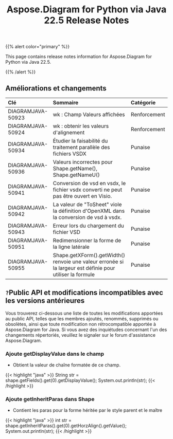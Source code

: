 ﻿---
title: Aspose.Diagram for Python via Java 22.5 Release Notes
type: docs
weight: 23
url: /fr/java/aspose-diagram-for-python-via-java-22-5-release-notes/
---
{{% alert color="primary" %}}

This page contains release notes information for Aspose.Diagram for Python via Java 22.5.

{{% /alert %}}
## **Améliorations et changements**  ##

|**Clé**|**Sommaire**|**Catégorie**|
|:- |:- |:- |
|DIAGRAMJAVA-50923|wk : Champ Valeurs affichées|Renforcement|
|DIAGRAMJAVA-50924|wk : obtenir les valeurs d'alignement|Renforcement|
|DIAGRAMJAVA-50934|Étudier la faisabilité du traitement parallèle des fichiers VSDX|Punaise|
|DIAGRAMJAVA-50936|Valeurs incorrectes pour Shape.getName(), Shape.getNameU()|Punaise|
|DIAGRAMJAVA-50941|Conversion de vsd en vsdx, le fichier vsdx converti ne peut pas être ouvert en Visio.|Punaise|
|DIAGRAMJAVA-50942|La valeur de "ToSheet" viole la définition d'OpenXML dans la conversion de vsd à vsdx.|Punaise|
|DIAGRAMJAVA-50943|Erreur lors du chargement du fichier VSD|Punaise|
|DIAGRAMJAVA-50951|Redimensionner la forme de la ligne latérale|Punaise|
|DIAGRAMJAVA-50955|Shape.getXForm().getWidth() renvoie une valeur erronée si la largeur est définie pour utiliser la formule|Punaise|

## `?`**Public API et modifications incompatibles avec les versions antérieures**
Vous trouverez ci-dessous une liste de toutes les modifications apportées au public API, telles que les membres ajoutés, renommés, supprimés ou obsolètes, ainsi que toute modification non rétrocompatible apportée à Aspose.Diagram for Java. Si vous avez des inquiétudes concernant l'un des changements répertoriés, veuillez le signaler sur le forum d'assistance Aspose.Diagram.

### **Ajoute getDisplayValue dans le champ**
- Obtient la valeur de chaîne formatée de ce champ.

{{< highlight "java" >}}
String str = shape.getFields().get(0).getDisplayValue();
System.out.println(str);
{{< /highlight >}}

### **Ajoute getInheritParas dans Shape**
- Contient les paras pour la forme héritée par le style parent et le maître

{{< highlight "java" >}}
int str = shape.getInheritParas().get(0).getHorzAlign().getValue();
System.out.println(str);
{{< /highlight >}}
